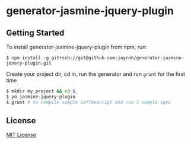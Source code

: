 # generator-jasmine-jquery-plugin

## Getting Started

To install generator-jasmine-jquery-plugin from npm, run:

```
$ npm install -g git+ssh://git@github.com:jayroh/generator-jasmine-jquery-plugin.git
```

Create your project dir, cd in, run the generator and run `grunt` for the first time

```bash
$ mkdir my_project && cd $_
$ yo jasmine-jquery-plugin
$ grunt # to compile sample coffeescript and run 1 sample spec
```

## License

[MIT License](http://en.wikipedia.org/wiki/MIT_License)
